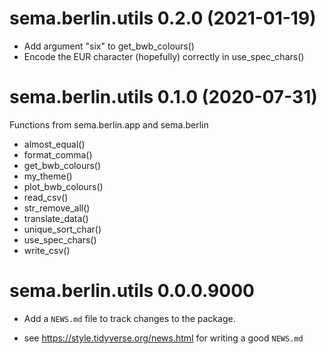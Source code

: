 # sema.berlin.utils 0.2.0 (2021-01-19)

* Add argument "six" to get_bwb_colours()
* Encode the EUR character (hopefully) correctly in use_spec_chars()

# sema.berlin.utils 0.1.0 (2020-07-31)

Functions from sema.berlin.app and sema.berlin

* almost_equal()
* format_comma()
* get_bwb_colours()
* my_theme()
* plot_bwb_colours()
* read_csv()
* str_remove_all()
* translate_data()
* unique_sort_char()
* use_spec_chars()
* write_csv()

# sema.berlin.utils 0.0.0.9000

* Add a `NEWS.md` file to track changes to the package.

* see https://style.tidyverse.org/news.html for writing a good `NEWS.md`
